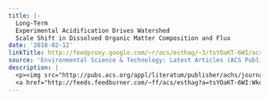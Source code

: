 ```yaml
---
title: |-
  Long-Term
  Experimental Acidification Drives Watershed
  Scale Shift in Dissolved Organic Matter Composition and Flux
date: '2018-02-12'
linkTitle: http://feedproxy.google.com/~r/acs/esthag/~3/tsYOaKT-6WI/acs.est.7b04499
source: 'Environmental Science & Technology: Latest Articles (ACS Publications)'
description: |
  <p><img src="http://pubs.acs.org/appl/literatum/publisher/achs/journals/content/esthag/0/esthag.ahead-of-print/acs.est.7b04499/20180212/images/medium/es-2017-04499t_0009.gif" alt="TOC Graphic"/></p><div><cite>Environmental Science & Technology</cite></div><div>DOI: 10.1021/acs.est.7b04499</div><div class="feedflare">
  <a href="http://feeds.feedburner.com/~ff/acs/esthag?a=tsYOaKT-6WI:WkdS7aPbWZU:yIl2AUoC8zA"><img src="http://feeds.feedburner.com/~ff/acs/esthag?d=yIl2AUoC8zA" border="0"></img></a>
---
```

